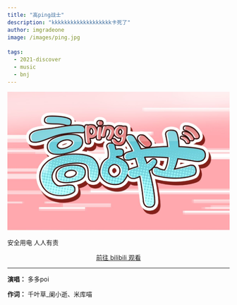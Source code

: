 ```yaml
---
title: "高ping战士"
description: "kkkkkkkkkkkkkkkkkkk卡死了"
author: imgradeone
image: /images/ping.jpg

tags:
  - 2021-discover
  - music
  - bnj
---
```


![](/images/ping.jpg)

安全用电 人人有责

<div style="text-align: center">
  <p><a rel="nofollow noopener noreferrer" target="_blank" href="https://www.bilibili.com/video/BV14N411d74v" class="button">前往 bilibili 观看</a></p>
</div>

---

**演唱：** 多多poi

**作词：** 千叶草_阑小逝、米库喵